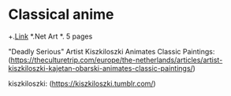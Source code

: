 # Classical anime

+.[Link](https://zlc-long.github.io/Zcll.github.io/Index.html)
*.Net Art
*. 5 pages



"Deadly Serious" Artist Kiszkiloszki Animates Classic Paintings:
(https://theculturetrip.com/europe/the-netherlands/articles/artist-kiszkiloszki-kajetan-obarski-animates-classic-paintings/)

kiszkiloszki:
(https://kiszkiloszki.tumblr.com/)


